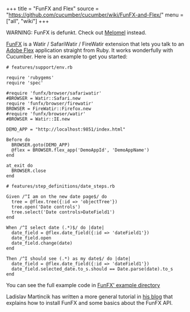 +++
title = "FunFX and Flex"
source = "https://github.com/cucumber/cucumber/wiki/FunFX-and-Flex/"
menu = ["all", "wiki"]
+++

WARNING: FunFX is defunkt. Check out [Melomel](http://melomel.info/) instead.

[FunFX](http://wiki.github.com/peternic/funfx) is a Watir / SafariWatir / FireWatir extension that lets you talk to an [Adobe Flex](http://www.adobe.com/products/flex/) application straight from Ruby. It works wonderfully with Cucumber. Here is an example to get you started:

    # features/support/env.rb

    require 'rubygems'
    require 'spec'

    #require 'funfx/browser/safariwatir'
    #BROWSER = Watir::Safari.new
    require 'funfx/browser/firewatir'
    BROWSER = FireWatir::Firefox.new
    #require 'funfx/browser/watir'
    #BROWSER = Watir::IE.new

    DEMO_APP = "http://localhost:9851/index.html"

    Before do
      BROWSER.goto(DEMO_APP)
      @flex = BROWSER.flex_app('DemoAppId', 'DemoAppName')
    end

    at_exit do
      BROWSER.close
    end

    # features/step_definitions/date_steps.rb

    Given /^I am on the new date page$/ do
      tree = @flex.tree({:id => 'objectTree'})
      tree.open('Date controls')
      tree.select('Date controls>DateField1')
    end

    When /^I select date (.*)$/ do |date|
      date_field = @flex.date_field({:id => 'dateField1'})
      date_field.open
      date_field.change(date)
    end

    Then /^I should see (.*) as my date$/ do |date|
      date_field = @flex.date_field({:id => 'dateField1'})
      date_field.selected_date.to_s.should == Date.parse(date).to_s
    end

You can see the full example code in [FunFX' example directory](http://github.com/aslakhellesoy/funfx/tree/HEAD/examples/cucumber)

Ladislav Martincik has written a more general tutorial in [his blog](http://martincik.com/?p=20) that explains how to install FunFX and some basics about the FunFX API.
